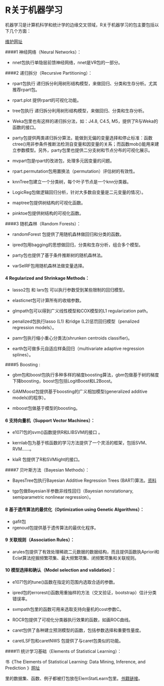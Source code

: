 
# R关于机器学习

机器学习是计算机科学和统计学的边缘交叉领域，R关于机器学习的包主要包括以下几个方面： 

[维护网址](http://cran.r-project.org/web/views/MachineLearning.html)


####1 神经网络（Neural Networks）：

+ nnet包执行单隐层前馈神经网络，nnet是VR包的一部分。 

####2 递归拆分（Recursive Partitioning）：


+ rpart包执行 递归拆分利用树形结构模型，来做回归、分类和生存分析。尤其推荐rpart包。

+ rpart.plot 提供rpart的可视化功能。

+ tree包执行 递归拆分利用树形结构模型，来做回归、分类和生存分析。

+ Weka包里也有这样的递归拆分法，如：J4.8, C4.5, M5，提供了R与Weka的函数的接口。

+ party包提供两类递归拆分算法，能做到无偏的变量选择和停止标准：函数ctree()用非参条件推断法检测自变量和因变量的关系；而函数mob()能用来建立参数模型。另外，party包里也提供二分支树和节点分布的可视化展示。 

+ mvpart包是rpart的改进包，处理多元因变量的问题。

+ rpart.permutation包用置换法（permutation）评估树的有效性。

+ knnTree包建立一个分类树，每个叶子节点是一个knn分类器。

+ LogicReg包做逻辑回归分析，针对大多数自变量是二元变量的情况）。

+ maptree包提供树结构的可视化函数。

+ pinktoe包提供树结构的可视化函数。 



####3 随机森林（Random Forests）：

+ randomForest 包提供了用随机森林做回归和分类的函数。

+ ipred包用bagging的思想做回归，分类和生存分析，组合多个模型。

+ party包也提供了基于条件推断树的随机森林法。

+ varSelRF包用随机森林法做变量选择。


#### 4 Regularized and Shrinkage Methods：

+ lasso2包  和 lars包 可以执行参数受到某些限制的回归模型。

+ elasticnet包可计算所有的收缩参数。

+ glmpath包可以得到广义线性模型和COX模型的L1 regularization path。

+ penalized包执行lasso (L1) 和ridge (L2)惩罚回归模型（penalized regression models）。

+ pamr包执行缩小重心分类法(shrunken centroids classifier)。

+ earth包可做多元自适应样条回归（multivariate adaptive regression splines）。 


####5 Boosting :

+ gbm包和boost包执行多种多样的梯度boosting算法，gbm包做基于树的梯度下降boosting，boost包包括LogitBoost和L2Boost。

+ GAMMoost包提供基于boosting的广义相加模型(generalized additive models)的程序）。

+ mboost包做基于模型的boosting。 


#### 6 支持向量机（Support Vector Machines）：

+ e1071包的svm()函数提供R和LIBSVM的接口 。

+ kernlab包为基于核函数的学习方法提供了一个灵活的框架，包括SVM、RVM……。

+ klaR 包提供了R和SVMlight的接口。 


####7 贝叶斯方法（Bayesian Methods）：

+ BayesTree包执行Bayesian Additive Regression Trees (BART)算法。[资料](http://www-stat.wharton.upenn.edu/~edgeorge/Research_papers/BART%206--06.pdf)

+ tgp包做Bayesian半参数非线性回归（Bayesian nonstationary, semiparametric nonlinear regression）。


#### 8 基于遗传算法的最优化（Optimization using Genetic Algorithms）：

+ gafit包
+ rgenoud包提供基于遗传算法的最优化程序。 

#### 9 关联规则（Association Rules）：

+ arules包提供了有效处理稀疏二元数据的数据结构，而且提供函数执Apriori和Eclat算法挖掘频繁项集、最大频繁项集、闭频繁项集和关联规则。

#### 10 模型选择和确认（Model selection and validation）：

+ e1071包的tune()函数在指定的范围内选取合适的参数。

+ ipred包的errorest()函数用重抽样的方法（交叉验证，bootstrap）估计分类错误率。

+ svmpath包里的函数可用来选取支持向量机的cost参数C。

+ ROCR包提供了可视化分类器执行效果的函数，如画ROC曲线。

+ caret包供了各种建立预测模型的函数，包括参数选择和重要性量度。

+ caretLSF包和caretNWS 包提供了与caret包类似的功能。 


####11 统计学习基础（Elements of Statistical Learning）：

书《The Elements of Statistical Learning: Data Mining, Inference, and Prediction 》[网址](http://www-stat.stanford.edu/~tibs/ElemStatLearn/)

里的数据集、函数、例子都被打包放在ElemStatLearn包里。[书籍链接](http://cran.r-project.org/web/packages/ElemStatLearn/index.html)。

